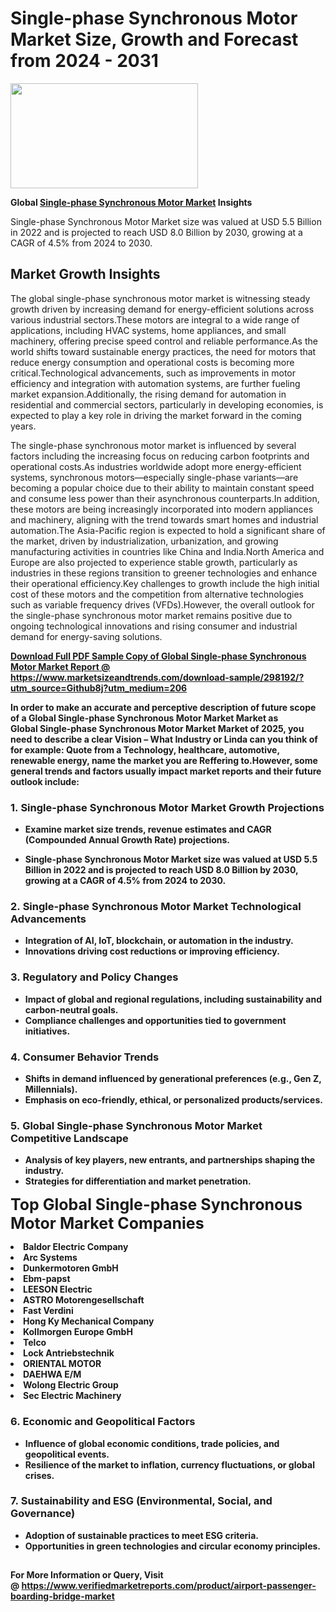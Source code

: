 <H1>Single-phase Synchronous Motor Market Size, Growth and Forecast from 2024 - 2031</H1><img class="aligncenter size-medium wp-image-584254" src="https://thirdeyenews.in/wp-content/uploads/2024/09/Global-Market-Research-300x168.jpeg" alt="" width="300" height="168" /><p><strong>Global&nbsp;<a href="https://www.marketsizeandtrends.com/download-sample/298192/?utm_source=Github8j?utm_medium=206">Single-phase Synchronous Motor Market</a> Insights</strong></p><p>Single-phase Synchronous Motor Market size was valued at USD 5.5 Billion in 2022 and is projected to reach USD 8.0 Billion by 2030, growing at a CAGR of 4.5% from 2024 to 2030.</p><p><h2>Market Growth Insights</h2> <p>The global single-phase synchronous motor market is witnessing steady growth driven by increasing demand for energy-efficient solutions across various industrial sectors.These motors are integral to a wide range of applications, including HVAC systems, home appliances, and small machinery, offering precise speed control and reliable performance.As the world shifts toward sustainable energy practices, the need for motors that reduce energy consumption and operational costs is becoming more critical.Technological advancements, such as improvements in motor efficiency and integration with automation systems, are further fueling market expansion.Additionally, the rising demand for automation in residential and commercial sectors, particularly in developing economies, is expected to play a key role in driving the market forward in the coming years.</p> <p><strong><a href="#"></a></strong></p> <p>The single-phase synchronous motor market is influenced by several factors including the increasing focus on reducing carbon footprints and operational costs.As industries worldwide adopt more energy-efficient systems, synchronous motors—especially single-phase variants—are becoming a popular choice due to their ability to maintain constant speed and consume less power than their asynchronous counterparts.In addition, these motors are being increasingly incorporated into modern appliances and machinery, aligning with the trend towards smart homes and industrial automation.The Asia-Pacific region is expected to hold a significant share of the market, driven by industrialization, urbanization, and growing manufacturing activities in countries like China and India.North America and Europe are also projected to experience stable growth, particularly as industries in these regions transition to greener technologies and enhance their operational efficiency.Key challenges to growth include the high initial cost of these motors and the competition from alternative technologies such as variable frequency drives (VFDs).However, the overall outlook for the single-phase synchronous motor market remains positive due to ongoing technological innovations and rising consumer and industrial demand for energy-saving solutions.</p> <p><strong><a href="#"></p><p><span class=""><strong>Download Full PDF Sample Copy of Global Single-phase Synchronous Motor Market Report</strong> @ <a href="https://www.marketsizeandtrends.com/download-sample/298192/?utm_source=Github8j?utm_medium=206" target="_blank">https://www.marketsizeandtrends.com/download-sample/298192/?utm_source=Github8j?utm_medium=206</a></span></p><p>In order to make an accurate and perceptive description of future scope of a Global&nbsp;Single-phase Synchronous Motor Market Market as Global&nbsp;Single-phase Synchronous Motor Market Market of 2025, you need to describe a clear Vision &ndash; What Industry or Linda can you think of for example: Quote from a Technology, healthcare, automotive, renewable energy, name the market you are Reffering to.However, some general trends and factors usually impact market reports and their future outlook include:</p><h3>1.&nbsp;<strong>Single-phase Synchronous Motor Market Growth Projections</strong></h3><ul><li>Examine market size trends, revenue estimates and CAGR (Compounded Annual Growth Rate) projections.</li><li><p>Single-phase Synchronous Motor Market size was valued at USD 5.5 Billion in 2022 and is projected to reach USD 8.0 Billion by 2030, growing at a CAGR of 4.5% from 2024 to 2030.</p></li></ul><h3>2.&nbsp;<strong>Single-phase Synchronous Motor Market Technological Advancements</strong></h3><ul><li>Integration of AI, IoT, blockchain, or automation in the industry.</li><li>Innovations driving cost reductions or improving efficiency.</li></ul><h3>3.&nbsp;<strong>Regulatory and Policy Changes</strong></h3><ul><li>Impact of global and regional regulations, including sustainability and carbon-neutral goals.</li><li>Compliance challenges and opportunities tied to government initiatives.</li></ul><h3>4.&nbsp;<strong>Consumer Behavior Trends</strong></h3><ul><li>Shifts in demand influenced by generational preferences (e.g., Gen Z, Millennials).</li><li>Emphasis on eco-friendly, ethical, or personalized products/services.</li></ul><h3>5.&nbsp;<strong>Global Single-phase Synchronous Motor Market Competitive Landscape</strong></h3><ul><li>Analysis of key players, new entrants, and partnerships shaping the industry.</li><li>Strategies for differentiation and market penetration.</li></ul><p data-pm-slice="1 1 []"><span style="color: inherit; font-family: inherit; font-size: 25px;">Top Global Single-phase Synchronous Motor Market Companies</span></p><div class="" data-test-id=""><p><li>Baldor Electric Company</li><li> Arc Systems</li><li> Dunkermotoren GmbH</li><li> Ebm-papst</li><li> LEESON Electric</li><li> ASTRO Motorengesellschaft</li><li> Fast Verdini</li><li> Hong Ky Mechanical Company</li><li> Kollmorgen Europe GmbH</li><li> Telco</li><li> Lock Antriebstechnik</li><li> ORIENTAL MOTOR</li><li> DAEHWA E/M</li><li> Wolong Electric Group</li><li> Sec Electric Machinery</li></p></div><h3>6.&nbsp;<strong>Economic and Geopolitical Factors</strong></h3><ul><li>Influence of global economic conditions, trade policies, and geopolitical events.</li><li>Resilience of the market to inflation, currency fluctuations, or global crises.</li></ul><h3>7.&nbsp;<strong>Sustainability and ESG (Environmental, Social, and Governance)</strong></h3><ul><li>Adoption of sustainable practices to meet ESG criteria.</li><li>Opportunities in green technologies and circular economy principles.</li></ul><h2><strong style="font-size: 14px;">For More Information or Query, Visit @&nbsp;</strong><a style="background-color: #ffffff; font-size: 14px;" href="https://www.marketsizeandtrends.com/report/single-phase-synchronous-motor-market/" target="_blank">https://www.verifiedmarketreports.com/product/airport-passenger-boarding-bridge-market</a></h2>